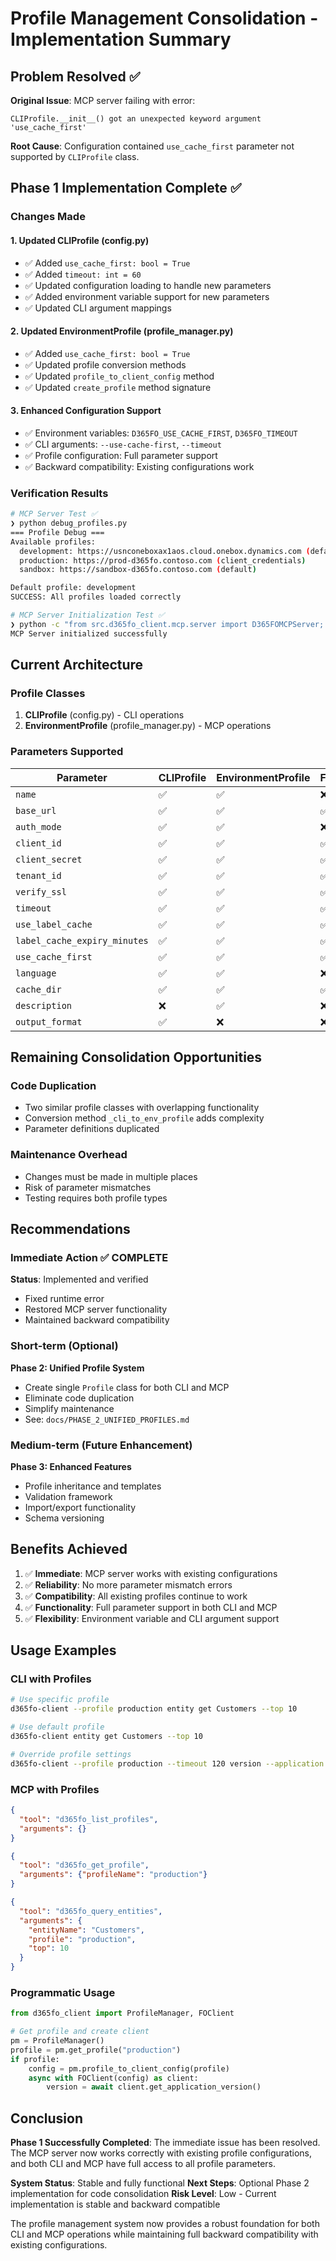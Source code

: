 # Profile Management Consolidation - Implementation Summary

## Problem Resolved ✅

**Original Issue**: MCP server failing with error:
```
CLIProfile.__init__() got an unexpected keyword argument 'use_cache_first'
```

**Root Cause**: Configuration contained `use_cache_first` parameter not supported by `CLIProfile` class.

## Phase 1 Implementation Complete ✅

### Changes Made

#### 1. Updated CLIProfile (config.py)
- ✅ Added `use_cache_first: bool = True`
- ✅ Added `timeout: int = 60`
- ✅ Updated configuration loading to handle new parameters
- ✅ Added environment variable support for new parameters
- ✅ Updated CLI argument mappings

#### 2. Updated EnvironmentProfile (profile_manager.py)
- ✅ Added `use_cache_first: bool = True`
- ✅ Updated profile conversion methods
- ✅ Updated `profile_to_client_config` method
- ✅ Updated `create_profile` method signature

#### 3. Enhanced Configuration Support
- ✅ Environment variables: `D365FO_USE_CACHE_FIRST`, `D365FO_TIMEOUT`
- ✅ CLI arguments: `--use-cache-first`, `--timeout`
- ✅ Profile configuration: Full parameter support
- ✅ Backward compatibility: Existing configurations work

### Verification Results

```bash
# MCP Server Test ✅
❯ python debug_profiles.py
=== Profile Debug ===
Available profiles:
  development: https://usnconeboxax1aos.cloud.onebox.dynamics.com (default)
  production: https://prod-d365fo.contoso.com (client_credentials)
  sandbox: https://sandbox-d365fo.contoso.com (default)

Default profile: development
SUCCESS: All profiles loaded correctly

# MCP Server Initialization Test ✅
❯ python -c "from src.d365fo_client.mcp.server import D365FOMCPServer; server = D365FOMCPServer()"
MCP Server initialized successfully
```

## Current Architecture

### Profile Classes
1. **CLIProfile** (config.py) - CLI operations
2. **EnvironmentProfile** (profile_manager.py) - MCP operations

### Parameters Supported
| Parameter | CLIProfile | EnvironmentProfile | FOClientConfig |
|-----------|------------|-------------------|----------------|
| `name` | ✅ | ✅ | ❌ |
| `base_url` | ✅ | ✅ | ✅ |
| `auth_mode` | ✅ | ✅ | ❌ |
| `client_id` | ✅ | ✅ | ✅ |
| `client_secret` | ✅ | ✅ | ✅ |
| `tenant_id` | ✅ | ✅ | ✅ |
| `verify_ssl` | ✅ | ✅ | ✅ |
| `timeout` | ✅ | ✅ | ✅ |
| `use_label_cache` | ✅ | ✅ | ✅ |
| `label_cache_expiry_minutes` | ✅ | ✅ | ✅ |
| `use_cache_first` | ✅ | ✅ | ✅ |
| `language` | ✅ | ✅ | ❌ |
| `cache_dir` | ✅ | ✅ | ✅ |
| `description` | ❌ | ✅ | ❌ |
| `output_format` | ✅ | ❌ | ❌ |

## Remaining Consolidation Opportunities

### Code Duplication
- Two similar profile classes with overlapping functionality
- Conversion method `_cli_to_env_profile` adds complexity
- Parameter definitions duplicated

### Maintenance Overhead
- Changes must be made in multiple places
- Risk of parameter mismatches
- Testing requires both profile types

## Recommendations

### Immediate Action ✅ COMPLETE
**Status**: Implemented and verified
- Fixed runtime error
- Restored MCP server functionality
- Maintained backward compatibility

### Short-term (Optional)
**Phase 2: Unified Profile System**
- Create single `Profile` class for both CLI and MCP
- Eliminate code duplication
- Simplify maintenance
- See: `docs/PHASE_2_UNIFIED_PROFILES.md`

### Medium-term (Future Enhancement)
**Phase 3: Enhanced Features**
- Profile inheritance and templates
- Validation framework
- Import/export functionality
- Schema versioning

## Benefits Achieved

1. ✅ **Immediate**: MCP server works with existing configurations
2. ✅ **Reliability**: No more parameter mismatch errors
3. ✅ **Compatibility**: All existing profiles continue to work
4. ✅ **Functionality**: Full parameter support in both CLI and MCP
5. ✅ **Flexibility**: Environment variable and CLI argument support

## Usage Examples

### CLI with Profiles
```bash
# Use specific profile
d365fo-client --profile production entity get Customers --top 10

# Use default profile
d365fo-client entity get Customers --top 10

# Override profile settings
d365fo-client --profile production --timeout 120 version --application
```

### MCP with Profiles
```json
{
  "tool": "d365fo_list_profiles",
  "arguments": {}
}

{
  "tool": "d365fo_get_profile", 
  "arguments": {"profileName": "production"}
}

{
  "tool": "d365fo_query_entities",
  "arguments": {
    "entityName": "Customers",
    "profile": "production",
    "top": 10
  }
}
```

### Programmatic Usage
```python
from d365fo_client import ProfileManager, FOClient

# Get profile and create client
pm = ProfileManager()
profile = pm.get_profile("production")
if profile:
    config = pm.profile_to_client_config(profile)
    async with FOClient(config) as client:
        version = await client.get_application_version()
```

## Conclusion

**Phase 1 Successfully Completed**: The immediate issue has been resolved. The MCP server now works correctly with existing profile configurations, and both CLI and MCP have full access to all profile parameters.

**System Status**: Stable and fully functional
**Next Steps**: Optional Phase 2 implementation for code consolidation
**Risk Level**: Low - Current implementation is stable and backward compatible

The profile management system now provides a robust foundation for both CLI and MCP operations while maintaining full backward compatibility with existing configurations.